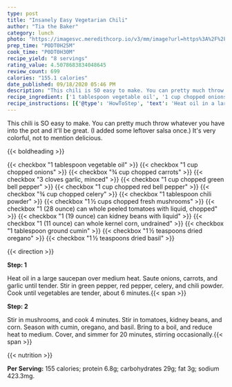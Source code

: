 ```yaml
---
type: post
title: "Insanely Easy Vegetarian Chili"
author: "Tia the Baker"
category: lunch
photo: "https://imagesvc.meredithcorp.io/v3/mm/image?url=https%3A%2F%2Fimages.media-allrecipes.com%2Fuserphotos%2F5864274.jpg"
prep_time: "P0DT0H25M"
cook_time: "P0DT0H30M"
recipe_yield: "8 servings"
rating_value: 4.5078683834048645
review_count: 699
calories: "155.1 calories"
date_published: 09/18/2020 05:46 PM
description: "This chili is SO easy to make. You can pretty much throw whatever you have into the pot and it'll be great. (I added some leftover salsa once.) It's very colorful, not to mention delicious."
recipe_ingredient: ['1 tablespoon vegetable oil', '1 cup chopped onions', '¾ cup chopped carrots', '3 cloves garlic, minced', '1 cup chopped green bell pepper', '1 cup chopped red bell pepper', '¾ cup chopped celery', '1 tablespoon chili powder', '1\u2009½ cups chopped fresh mushrooms', '1 (28 ounce) can whole peeled tomatoes with liquid, chopped', '1 (19 ounce) can kidney beans with liquid', '1 (11 ounce) can whole kernel corn, undrained', '1 tablespoon ground cumin', '1\u2009½ teaspoons dried oregano', '1\u2009½ teaspoons dried basil']
recipe_instructions: [{'@type': 'HowToStep', 'text': 'Heat oil in a large saucepan over medium heat. Saute onions, carrots, and garlic until tender. Stir in green pepper, red pepper, celery, and chili powder. Cook until vegetables are tender, about 6 minutes.\n'}, {'@type': 'HowToStep', 'text': 'Stir in mushrooms, and cook 4 minutes. Stir in tomatoes, kidney beans, and corn. Season with cumin, oregano, and basil. Bring to a boil, and reduce heat to medium. Cover, and simmer for 20 minutes, stirring occasionally.\n'}]
---
```


This chili is SO easy to make. You can pretty much throw whatever you have into the pot and it'll be great. (I added some leftover salsa once.) It's very colorful, not to mention delicious. 

{{< boldheading >}}

{{< checkbox "1 tablespoon vegetable oil" >}}
{{< checkbox "1 cup chopped onions" >}}
{{< checkbox "¾ cup chopped carrots" >}}
{{< checkbox "3 cloves garlic, minced" >}}
{{< checkbox "1 cup chopped green bell pepper" >}}
{{< checkbox "1 cup chopped red bell pepper" >}}
{{< checkbox "¾ cup chopped celery" >}}
{{< checkbox "1 tablespoon chili powder" >}}
{{< checkbox "1 ½ cups chopped fresh mushrooms" >}}
{{< checkbox "1 (28 ounce) can whole peeled tomatoes with liquid, chopped" >}}
{{< checkbox "1 (19 ounce) can kidney beans with liquid" >}}
{{< checkbox "1 (11 ounce) can whole kernel corn, undrained" >}}
{{< checkbox "1 tablespoon ground cumin" >}}
{{< checkbox "1 ½ teaspoons dried oregano" >}}
{{< checkbox "1 ½ teaspoons dried basil" >}}


{{< direction >}}

**Step: 1**

Heat oil in a large saucepan over medium heat. Saute onions, carrots, and garlic until tender. Stir in green pepper, red pepper, celery, and chili powder. Cook until vegetables are tender, about 6 minutes.{{< span >}}

**Step: 2**

Stir in mushrooms, and cook 4 minutes. Stir in tomatoes, kidney beans, and corn. Season with cumin, oregano, and basil. Bring to a boil, and reduce heat to medium. Cover, and simmer for 20 minutes, stirring occasionally.{{< span >}}

{{< nutrition >}}

**Per Serving:** 155 calories; protein 6.8g; carbohydrates 29g; fat 3g; sodium 423.3mg.